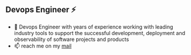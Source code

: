 ## Devops Engineer ⚡


- 🔭 Devops Engineer with years of experience working with leading industry tools to support the successful development, deployment and observability of software projects and products 
- 📫 reach me on my [mail](oladipupo.ibeun@gmail.com)

<!--
**josephdickson11/josephdickson11** is a ✨ _special_ ✨ repository because its `README.md` (this file) appears on your GitHub profile.

Here are some ideas to get you started:

- 🔭 I’m currently working on ...
- 🌱 I’m currently learning ...
- 👯 I’m looking to collaborate on ...
- 🤔 I’m looking for help with ...
- 💬 Ask me about ...
- 📫 How to reach me: ...
- 😄 Pronouns: ...
- ⚡ Fun fact: ...
- 👋
-->
